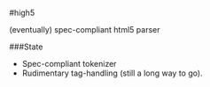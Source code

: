 #high5

(eventually) spec-compliant html5 parser

###State

- Spec-compliant tokenizer
- Rudimentary tag-handling (still a long way to go).

